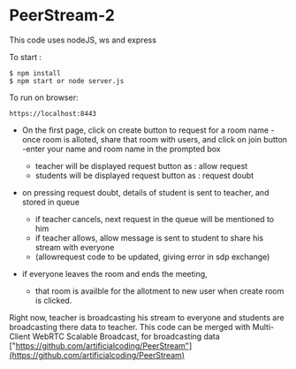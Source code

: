 # PeerStream-2
This code uses nodeJS, ws and express

To start : 
```
$ npm install
$ npm start or node server.js
```

To run on browser:
```
https://localhost:8443
```
- On the first page, click on create button to request for a room name
-once room is alloted, share that room with users, and click on join button
-enter your name and room name in the prompted box
  - teacher will be displayed request button as : allow request
  - students will be displayed request button as  : request doubt 

- on pressing request doubt, details of student is sent to teacher, and stored in queue
  - if teacher cancels, next request in the queue will be mentioned to him
  - if teacher allows, allow message is sent to student to share his stream with everyone
  - (allowrequest code to be updated, giving error in sdp exchange)

- if everyone leaves the room and ends the meeting, 
  - that room is availble for the allotment to new user when create room is clicked.

Right now, teacher is broadcasting his stream to everyone and students are broadcasting there data to teacher. 
This code can be merged with Multi-Client WebRTC Scalable Broadcast, for broadcasting data
["https://github.com/artificialcoding/PeerStream"](https://github.com/artificialcoding/PeerStream)
